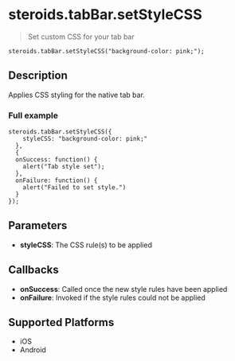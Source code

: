 steroids.tabBar.setStyleCSS
=================

  > Set custom CSS for your tab bar

    steroids.tabBar.setStyleCSS("background-color: pink;");

Description
-----------

Applies CSS styling for the native tab bar.

### Full example

    steroids.tabBar.setStyleCSS({
        styleCSS: "background-color: pink;"
      },
      {
      onSuccess: function() {
        alert("Tab style set");
      },
      onFailure: function() {
        alert("Failed to set style.")
      }
    });


Parameters
----------
- __styleCSS__: The CSS rule(s) to be applied

Callbacks
---------
- __onSuccess__: Called once the new style rules have been applied
- __onFailure__: Invoked if the style rules could not be applied

Supported Platforms
-------------------

- iOS
- Android
